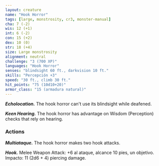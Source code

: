 ```yaml
---
layout: creature
name: "Hook Horror"
tags: [large, monstrosity, cr3, monster-manual]
cha: 7 (-2)
wis: 12 (+1)
int: 6 (-2)
con: 15 (+2)
dex: 10 (0)
str: 18 (+4)
size: Large monstrosity
alignment: neutral
challenge: "3 (700 XP)"
languages: "Hook Horror"
senses: "blindsight 60 ft., darkvision 10 ft."
skills: "Percepción +3"
speed: "30 ft., climb 30 ft."
hit_points: "75 (10d10+20)"
armor_class: "15 (armadura natural)"
---
```


***Echolocation.*** The hook horror can't use its blindsight while deafened.

***Keen Hearing.*** The hook horror has advantage on Wisdom (Perception) checks that rely on hearing.

### Actions

***Multiataque.*** The hook horror makes two hook attacks.

***Hook.*** Melee Weapon Attack: +6 al ataque, alcance 10 pies, un objetivo. Impacto: 11 (2d6 + 4) piercing damage.
